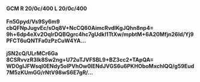 #### GCM R 20/0c/400 L 20/0c/400
**Fn5Gpyd/Vs9Sy6m9**<br/>**cbQFNpJugvEc/sOq8V+NcCQ60AimcRvdlKgJQhn8np4=**<br/>**9h+6dp4eXv2OqIrDQBQgrc4hc7gUdkI1TtXw/mpbtM+6A20Mfjn26Id/Yj9PFCT6uQNTFa0zPzCuW4YA...**<br/><br/>
**jSN2cQ/ULrMCr6Ga**<br/>**8CSRvvzR3Ik8Sw2ng+U72uTJVFSBL9+BZ3cc2+TApQA=**<br/>**WD0glJFWsql0ENdy5olPVhOw0lENdJVGS6u6PKHOboMxchlQQ/g59Eud7M5zKUmGG/rNtV98wS6E7gR/...**